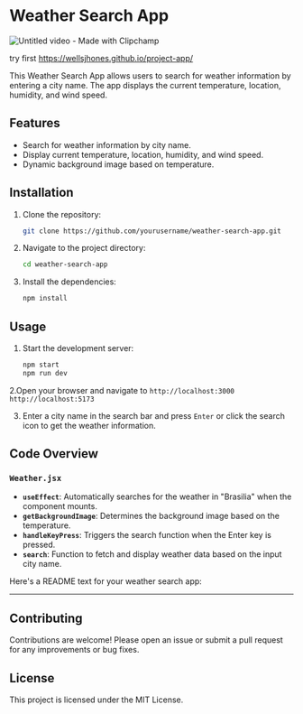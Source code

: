 # Weather Search App
![Untitled video - Made with Clipchamp](https://github.com/user-attachments/assets/e636ce14-64e7-4099-b1d0-9f4d838cdc43)

try first https://wellsjhones.github.io/project-app/


This Weather Search App allows users to search for weather information by entering a city name. The app displays the current temperature, location, humidity, and wind speed.

## Features

- Search for weather information by city name.
- Display current temperature, location, humidity, and wind speed.
- Dynamic background image based on temperature.

## Installation

1. Clone the repository:
    ```sh
    git clone https://github.com/yourusername/weather-search-app.git
    ```
2. Navigate to the project directory:
    ```sh
    cd weather-search-app
    ```
3. Install the dependencies:
    ```sh
    npm install
    ```

## Usage

1. Start the development server:
    ```sh
    npm start
    npm run dev
    ```
2.Open your browser and navigate to `http://localhost:3000` `http://localhost:5173`

3. Enter a city name in the search bar and press `Enter` or click the search icon to get the weather information.

## Code Overview

### `Weather.jsx`

- **`useEffect`**: Automatically searches for the weather in "Brasilia" when the component mounts.
- **`getBackgroundImage`**: Determines the background image based on the temperature.
- **`handleKeyPress`**: Triggers the search function when the Enter key is pressed.
- **`search`**: Function to fetch and display weather data based on the input city name.

Here's a README text for your weather search app:

---

## Contributing

Contributions are welcome! Please open an issue or submit a pull request for any improvements or bug fixes.

## License

This project is licensed under the MIT License.

